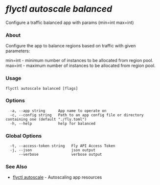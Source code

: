 # _flyctl autoscale balanced_

Configure a traffic balanced app with params (min=int max=int)

### About

Configure the app to balance regions based on traffic with given parameters:

min=int - minimum number of instances to be allocated from region pool. 
max=int - maximum number of instances to be allocated from region pool.

### Usage
~~~
flyctl autoscale balanced [flags]
~~~

### Options

~~~
  -a, --app string      App name to operate on
  -c, --config string   Path to an app config file or directory containing one (default "./fly.toml")
  -h, --help            help for balanced
~~~

### Global Options

~~~
  -t, --access-token string   Fly API Access Token
  -j, --json                  json output
      --verbose               verbose output
~~~

### See Also

* [flyctl autoscale](/docs/flyctl/autoscale/)	 - Autoscaling app resources


